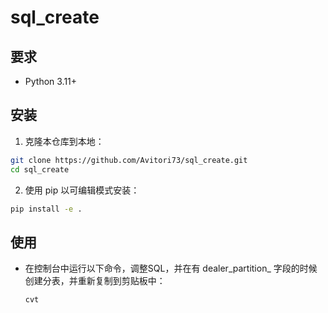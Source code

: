 # sql_create

## 要求
- Python 3.11+

## 安装

1. 克隆本仓库到本地：
  ```bash
  git clone https://github.com/Avitori73/sql_create.git
  cd sql_create
  ```

2. 使用 pip 以可编辑模式安装：
  ```bash
  pip install -e .
  ```

## 使用

- 在控制台中运行以下命令，调整SQL，并在有 dealer_partition_ 字段的时候创建分表，并重新复制到剪贴板中：
  ```bash
  cvt
  ```
